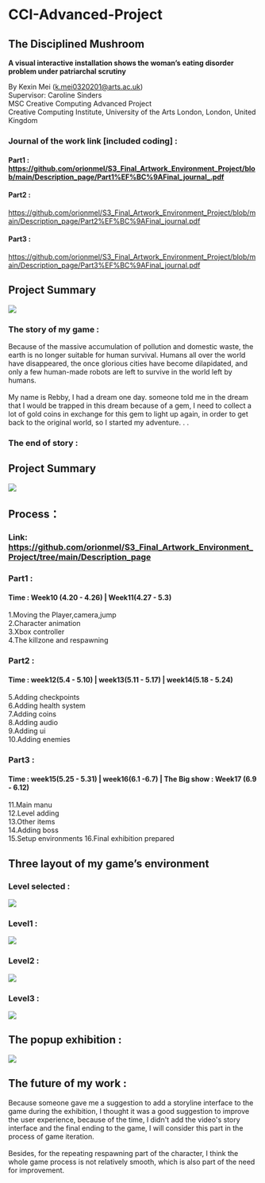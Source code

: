 # CCI-Advanced-Project

## The Disciplined Mushroom 
**A visual interactive installation shows the woman’s eating disorder problem under patriarchal scrutiny**

By Kexin Mei (k.mei0320201@arts.ac.uk)<br>
Supervisor: Caroline Sinders <br>
MSC Creative Computing Advanced Project <br>
Creative Computing Institute, University of the Arts London, London, United Kingdom <br>


### Journal of the work link [included coding] :
#### Part1 : https://github.com/orionmel/S3_Final_Artwork_Environment_Project/blob/main/Description_page/Part1%EF%BC%9AFinal_journal_.pdf
#### Part2 : 
https://github.com/orionmel/S3_Final_Artwork_Environment_Project/blob/main/Description_page/Part2%EF%BC%9AFinal_journal.pdf
#### Part3 : 
https://github.com/orionmel/S3_Final_Artwork_Environment_Project/blob/main/Description_page/Part3%EF%BC%9AFinal_journal.pdf


## Project Summary
![](https://github.com/orionmel/S3_Final_Artwork_Environment_Project/blob/main/img/page.png)

### The story of my game :
Because of the massive accumulation of pollution and domestic waste, the earth is no longer suitable for human survival. Humans all over the world have disappeared, the once glorious cities have become dilapidated, and only a few human-made robots are left to survive in the world left by humans.<br>
<br>
My name is Rebby, I had a dream one day. someone told me in the dream that I would be trapped in this dream because of a gem, I need to collect a lot of gold coins in exchange for this gem to light up again, in order to get back to the original world, so I started my adventure. . .

### The end of story :

## Project Summary
![](https://github.com/orionmel/S3_Final_Artwork_Environment_Project/blob/main/img/the%20end%20of%20game.png)

## Process：
###  Link: https://github.com/orionmel/S3_Final_Artwork_Environment_Project/tree/main/Description_page
### Part1 : 
#### Time : Week10 (4.20 - 4.26) | Week11(4.27 - 5.3)
1.Moving the Player,camera,jump <br>
2.Character animation <br>
3.Xbox controller <br>
4.The killzone and respawning <br>

### Part2 : 
#### Time : week12(5.4 - 5.10) | week13(5.11 - 5.17) | week14(5.18 - 5.24)
5.Adding checkpoints <br> 
6.Adding health system <br>
7.Adding coins <br>
8.Adding audio <br>
9.Adding ui <br>
10.Adding enemies <br>

### Part3 : 
#### Time : week15(5.25 - 5.31) | week16(6.1 -6.7) | The Big show : Week17 (6.9 - 6.12)
11.Main manu <br> 
12.Level adding <br> 
13.Other items <br> 
14.Adding boss <br> 
15.Setup environments 16.Final exhibition prepared <br> 

## Three layout of my game’s environment
### Level selected : 
![](https://github.com/orionmel/S3_Final_Artwork_Environment_Project/blob/main/img/Level_select.png)

### Level1 : 
![](https://github.com/orionmel/S3_Final_Artwork_Environment_Project/blob/main/img/Level1.png)

### Level2 : 
![](https://github.com/orionmel/S3_Final_Artwork_Environment_Project/blob/main/img/Level2.png)

### Level3 : 
![](https://github.com/orionmel/S3_Final_Artwork_Environment_Project/blob/main/img/Level3.png)


## The popup exhibition : 
![](https://github.com/orionmel/S3_Final_Artwork_Environment_Project/blob/main/img/exhibition_page.png)

## The future of my work : 
Because someone gave me a suggestion to add a storyline interface to the game during the exhibition, I thought it was a good suggestion to improve the user experience, because of the time, I didn't add the video's story interface and the final ending to the game, I will consider this part in the process of game iteration.<br> 
<br> 
Besides, for the repeating respawning part of the character, I think the whole game process is not relatively smooth, which is also part of the need for improvement.
